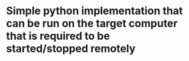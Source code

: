 # Simple python implementation that can be run on the target computer that is required to be started/stopped remotely
